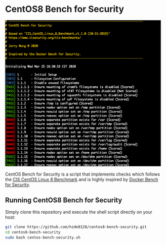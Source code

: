 # CentOS8 Bench for Security

![CentOS Bench for Security running](assets/screenshot.png "CentOS Bench for Security running")

CentOS Bench for Security is a script that implements checks which follows the [CIS CentOS Linux 8 Benchmark](http://benchmarks.cisecurity.org) and is highly inspired by [Docker Bench for Security](https://github.com/docker/docker-bench-security).

## Running CentOS8 Bench for Security

Simply clone this repository and execute the shell script directly on your host:

```sh
git clone https://github.com/hzde0128/centos8-bench-security.git
cd centos8-bench-security
sudo bash centos-bench-security.sh
```
